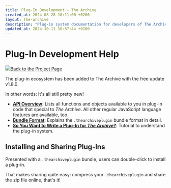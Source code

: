 ```yaml
---
title: Plug-In Development – The Archive
created_at: 2024-08-28 18:11:00 +0200
layout: the-archive
description: "Plug-in system documentation for developers of The Archive plug-ins."
updated_at: 2024-10-11 18:57:44 +0100
---
```

# Plug-In Development Help

<a href="/the-archive/" class="back--link"><img src="/the-archive/img/appicon-sm.png" class="back--image" /><span class="back--text">Back to the Project Page</span></a>

The plug-in ecosystem has been added to The Archive with the free update v1.8.0. 

In other words: It's all still pretty new!

- **[API Overview](/the-archive/help/plugins/api/)**: Lists all functions and objects available to you in plug-in code that special to _The Archive_. All other regular JavaScript language features are available, too.
- **[Bundle Format](/the-archive/help/plugins/bundle-format/)**: Explains the `.thearchiveplugin` bundle format in detail.
- **[So You Want to Write a Plug-In for _The Archive_?](/the-archive/help/plugins/tutorial/)**: Tutorial to understand the plug-in system.

## Installing and Sharing Plug-Ins

Presented with a `.thearchiveplugin` bundle, users can double-click to install a plug-in. 

That makes sharing quite easy: compress your `.thearchiveplugin` and share the zip file online, that's it!
